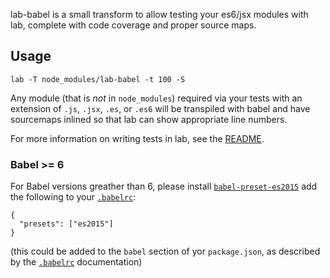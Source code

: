 lab-babel is a small transform to allow testing your es6/jsx modules with lab, complete with code coverage and proper source maps.

## Usage

`lab -T node_modules/lab-babel -t 100 -S`

Any module (that is *not* in `node_modules`) required via your tests with an extension of `.js`, `.jsx`, `.es`, or `.es6` will be transpiled with babel and have sourcemaps inlined so that lab can show appropriate line numbers.

For more information on writing tests in lab, see the [README](https://github.com/hapijs/lab).

### Babel >= 6
For Babel versions greather than 6, please install [`babel-preset-es2015`](https://www.npmjs.com/package/babel-preset-es2015) add the following to your [`.babelrc`](https://babeljs.io/docs/usage/babelrc/):
```
{
  "presets": ["es2015"]
}
```
(this could be added to the `babel` section of yor `package.json`, as described by the [`.babelrc`](https://babeljs.io/docs/usage/babelrc/#use-via-package-json) documentation)

